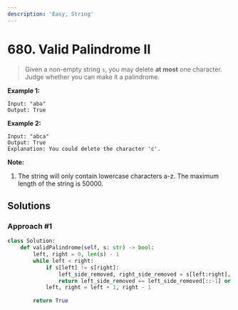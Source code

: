 ```yaml
---
description: 'Easy, String'
---
```


# 680. Valid Palindrome II

> Given a non-empty string `s`, you may delete **at most** one character. Judge whether you can make it a palindrome.

**Example 1:**  


```text
Input: "aba"
Output: True
```

**Example 2:**  


```text
Input: "abca"
Output: True
Explanation: You could delete the character 'c'.
```

**Note:**  


1. The string will only contain lowercase characters a-z. The maximum length of the string is 50000.

## Solutions

### Approach \#1

```python
class Solution:
    def validPalindrome(self, s: str) -> bool:
        left, right = 0, len(s) - 1
        while left < right:
            if s[left] != s[right]:
                left_side_removed, right_side_removed = s[left:right], s[left + 1:right + 1]
                return left_side_removed == left_side_removed[::-1] or right_side_removed == right_side_removed[::-1]
            left, right = left + 1, right - 1
        
        return True
```


